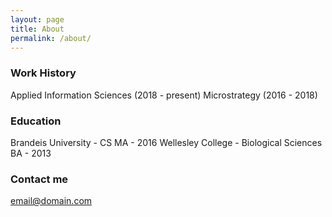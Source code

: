```yaml
---
layout: page
title: About
permalink: /about/
---
```


### Work History
Applied Information Sciences (2018 - present)
Microstrategy (2016 - 2018)

### Education

Brandeis University - CS MA - 2016
Wellesley College - Biological Sciences BA - 2013

### Contact me

[email@domain.com](mailto:tiffany.wenya.chen@gmail.com)
